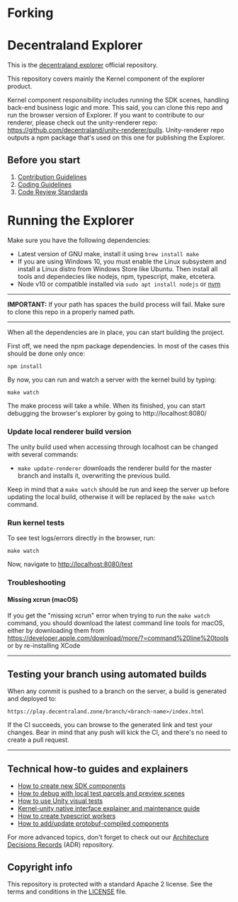 # Forking

# Decentraland Explorer

This is the [decentraland explorer](https://play.decentraland.org) official repository.

This repository covers mainly the Kernel component of the explorer product. 

Kernel component responsibility includes running the SDK scenes, handling back-end business logic and more. This said, you can clone this repo and run the browser version of Explorer. If you want to contribute to our renderer, please check out the unity-renderer repo: https://github.com/decentraland/unity-renderer/pulls. Unity-renderer repo outputs a npm package that's used on this one for publishing the Explorer.

## Before you start

1. [Contribution Guidelines](.github/CONTRIBUTING.md)
2. [Coding Guidelines](docs/style-guidelines.md)
3. [Code Review Standards](docs/code-review-standards.md)

# Running the Explorer

Make sure you have the following dependencies:

- Latest version of GNU make, install it using `brew install make`
- If you are using Windows 10, you must enable the Linux subsystem and install a Linux distro from Windows Store like Ubuntu. Then install all tools and dependecies like nodejs, npm, typescript, make, etcetera.
- Node v10 or compatible installed via `sudo apt install nodejs` or [nvm](https://github.com/nvm-sh/nvm)

---

**IMPORTANT:** If your path has spaces the build process will fail. Make sure to clone this repo in a properly named path.

---

When all the dependencies are in place, you can start building the project.

First off, we need the npm package dependencies. In most of the cases this should be done only once:

    npm install
    
By now, you can run and watch a server with the kernel build by typing:

    make watch

The make process will take a while. When its finished, you can start debugging the browser's explorer by going to http://localhost:8080/

### Update local renderer build version

The unity build used when accessing through localhost can be changed with several commands:

- `make update-renderer` downloads the renderer build for the master branch and installs it, overwriting the previous build.

Keep in mind that a `make watch` should be run and keep the server up before updating the local build, otherwise it will be replaced by the `make watch` command.

### Run kernel tests

To see test logs/errors directly in the browser, run:

    make watch

Now, navigate to [http://localhost:8080/test](http://localhost:8080/test)

### Troubleshooting

#### Missing xcrun (macOS)

If you get the "missing xcrun" error when trying to run the `make watch` command, you should download the latest command line tools for macOS, either by downloading them from https://developer.apple.com/download/more/?=command%20line%20tools or by re-installing XCode

---

## Testing your branch using automated builds

When any commit is pushed to a branch on the server, a build is generated and deployed to:

    https://play.decentraland.zone/branch/<branch-name>/index.html

If the CI succeeds, you can browse to the generated link and test your changes. Bear in mind that any push will kick the CI, and there's no need to create a pull request.

---

## Technical how-to guides and explainers

- [How to create new SDK components](docs/how-to-create-new-sdk-components.md)
- [How to debug with local test parcels and preview scenes](docs/how-to-test-parcels-and-preview-scenes.md)
- [How to use Unity visual tests](docs/how-to-use-unity-visual-tests.md)
- [Kernel-unity native interface explainer and maintenance guide](docs/kernel-unity-native-interface-explainer.md)
- [How to create typescript workers](docs/how-to-create-typescript-workers.md)
- [How to add/update protobuf-compiled components](docs/how-to-add-or-update-protobuf-compiled-components.md)

For more advanced topics, don't forget to check out our [Architecture Decisions Records](https://github.com/decentraland/adr) (ADR) repository.

## Copyright info

This repository is protected with a standard Apache 2 license. See the terms and conditions in the [LICENSE](https://github.com/decentraland/unity-client/blob/master/LICENSE) file.
